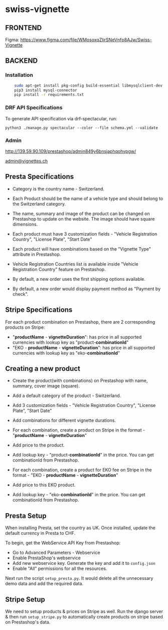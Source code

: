 # swiss-vignette

## FRONTEND

Figma: https://www.figma.com/file/WMosoxqZIirSNeVnfp8AJw/Swiss-Vignette


## BACKEND

### Installation

```bash
    sudo apt-get install pkg-config build-essential libmysqlclient-dev
    pip3 install mysql-connector
    pip install -r requirements.txt
```

### DRF API Specifications

To generate API specification via drf-spectacular, run:

    python3 ./manage.py spectacular --color --file schema.yml --validate

### Admin

http://139.59.90.109/prestashop/admin849y6bnsjaphqohvpgw/

admin@vignettes.ch


## Presta Specifications

- Category is the country name - Switzerland.
- Each Product should be the name of a vehicle type and should belong to the Switzerland category.
- The name, summary and image of the product can be changed on Prestashop to update on the website. The image should have square dimensions.
- Each product must have 3 customization fields - "Vehicle Registration Country", "License Plate", "Start Date"
- Each product will have combinations based on the "Vignette Type" attribute in Prestashop.
- Vehicle Registration Countries list is available inside "Vehicle Registration Country" feature on Prestashop.

- By default, a new order uses the first shipping options available.
- By default, a new order would display payment method as "Payment by check".

## Stripe Specifications

For each product combination on Prestashop, there are 2 corresponding products on Stripe:

- "__productName__ - __vignetteDuration__": has price in all supported currencies with lookup key as "product-__combinationId__"
- "EKO - __productName__ - __vignetteDuration__": has price in all supported currencies with lookup key as "eko-__combinationId__"


## Creating a new product

- Create the product(with combinations) on Prestashop with name, summary, cover image (square).
- Add a default category of the product - Switzerland.
- Add 3 customization fields - "Vehicle Registration Country", "License Plate", "Start Date"
- Add combinations for different vignette durations.

- For each combination, create a product on Stripe in the format - "__productName__ - __vignetteDuration__"
- Add price to the product.
- Add lookup key - "product-__combinationId__" in the price. You can get combinationId from Prestashop.

- For each combination, create a product for EKO fee on Stripe in the format - "EKO - __productName__ - __vignetteDuration__"
- Add price to this EKO product.
- Add lookup key - "eko-__combinationId__" in the price. You can get combinationId from Prestashop.



## Presta Setup

When installing Presta, set the country as UK. Once installed, update the default currency in Presta to CHF.


To begin, get the WebService API Key from Prestashop:

- Go to Advanced Parameters - Webservice
- Enable PrestaShop's webservice
- Add new webservice key. Generate the key and add it to `config.json`
- Enable "All" permissions for all the resources.

Next run the script `setup_presta.py`. It would delete all the unnecessary demo data and add the required data.

## Stripe Setup

We need to setup products & prices on Stripe as well.
Run the django server & then run `setup_stripe.py` to automatically create products on stripe based on Prestashop's data.





